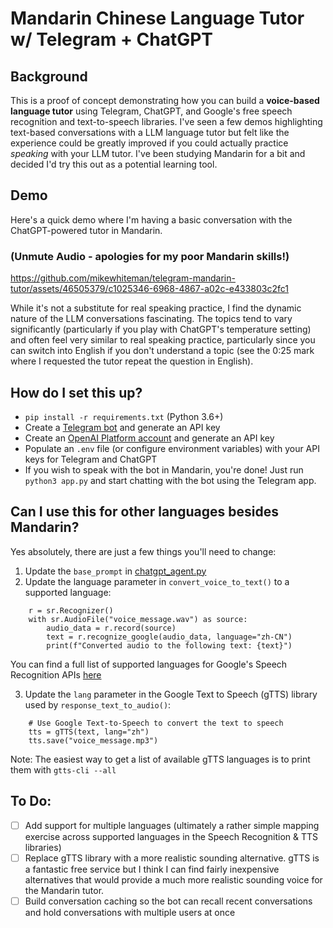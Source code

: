 # Mandarin Chinese Language Tutor w/ Telegram + ChatGPT

## Background
This is a proof of concept demonstrating how you can build a **voice-based language tutor** using Telegram, ChatGPT, and Google's free speech recognition and text-to-speech libraries. I've seen a few demos highlighting text-based conversations with a LLM language tutor but felt like the experience could be greatly improved if you could actually practice _speaking_ with your LLM tutor.  I've been studying Mandarin for a bit and decided I'd try this out as a potential learning tool.

## Demo

Here's a quick demo where I'm having a basic conversation with the ChatGPT-powered tutor in Mandarin.

### (Unmute Audio - apologies for my poor Mandarin skills!)

https://github.com/mikewhiteman/telegram-mandarin-tutor/assets/46505379/c1025346-6968-4867-a02c-e433803c2fc1

While it's not a substitute for real speaking practice, I find the dynamic nature of the LLM conversations fascinating. The topics tend to vary significantly (particularly if you play with ChatGPT's temperature setting) and often feel very similar to real speaking practice, particularly since you can switch into English if you don't understand a topic (see the 0:25 mark where I requested the tutor repeat the question in English).

## How do I set this up?
* `pip install -r requirements.txt` (Python 3.6+)
* Create a [Telegram bot](https://core.telegram.org/bots/api) and generate an API key
* Create an [OpenAI Platform account](https://platform.openai.com) and generate an API key
* Populate an `.env` file (or configure environment variables) with your API keys for Telegram and ChatGPT
* If you wish to speak with the bot in Mandarin, you're done! Just run `python3 app.py` and start chatting with the bot using the Telegram app. 

## Can I use this for other languages besides Mandarin?
Yes absolutely, there are just a few things you'll need to change:
1. Update the `base_prompt` in [chatgpt_agent.py](chatgpt_agent.py)
2. Update the language parameter in `convert_voice_to_text()` to a supported language:

```
    r = sr.Recognizer()
    with sr.AudioFile("voice_message.wav") as source:
        audio_data = r.record(source)
        text = r.recognize_google(audio_data, language="zh-CN")
        print(f"Converted audio to the following text: {text}")
```
You can find a full list of supported languages for Google's Speech Recognition APIs [here](https://codelabs.developers.google.com/codelabs/cloud-speech-text-python3#5)

3. Update the `lang` parameter in the Google Text to Speech (gTTS) library used by `response_text_to_audio()`:

```
    # Use Google Text-to-Speech to convert the text to speech
    tts = gTTS(text, lang="zh")
    tts.save("voice_message.mp3")
```

Note: The easiest way to get a list of available gTTS languages is to print them with `gtts-cli --all`


## To Do:
- [ ] Add support for multiple languages (ultimately a rather simple mapping exercise across supported languages in the Speech Recognition & TTS libraries)
- [ ] Replace gTTS library with a more realistic sounding alternative. gTTS is a fantastic free service but I think I can find fairly inexpensive alternatives that would provide a much more realistic sounding voice for the Mandarin tutor. 
- [ ] Build conversation caching so the bot can recall recent conversations and hold conversations with multiple users at once 
